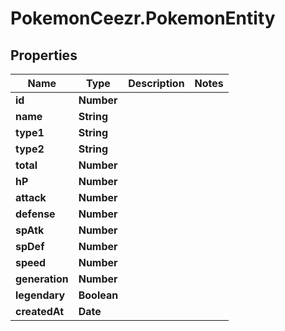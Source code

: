 # PokemonCeezr.PokemonEntity

## Properties

Name | Type | Description | Notes
------------ | ------------- | ------------- | -------------
**id** | **Number** |  | 
**name** | **String** |  | 
**type1** | **String** |  | 
**type2** | **String** |  | 
**total** | **Number** |  | 
**hP** | **Number** |  | 
**attack** | **Number** |  | 
**defense** | **Number** |  | 
**spAtk** | **Number** |  | 
**spDef** | **Number** |  | 
**speed** | **Number** |  | 
**generation** | **Number** |  | 
**legendary** | **Boolean** |  | 
**createdAt** | **Date** |  | 


